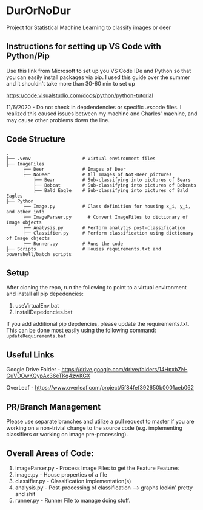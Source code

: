 # DurOrNoDur
Project for Statistical Machine Learning to classify images or deer

## Instructions for setting up VS Code with Python/Pip
Use this link from Microsoft to set up you VS Code IDe and Python so that you can easily install packages via pip. I used this guide over the summer and it shouldn't take more than 30-60 min to set up 

https://code.visualstudio.com/docs/python/python-tutorial

11/6/2020 - Do not check in depdendencies or specific .vscode files. I realized this caused issues between my machine and Charles' machine, and may cause other problems down the line.

## Code Structure

    .
    ├── .venv                   # Virtual environment files
    ├── ImageFiles             
          ├── Deer              # Images of Deer
          ├── NoDeer            # All Images of Not-Deer pictures
              ├── Bear          # Sub-classifying into pictures of Bears
              ├── Bobcat        # Sub-classifying into pictures of Bobcats
              ├── Bald Eagle    # Sub-classifying into pictures of Bald Eagles
    ├── Python 
          ├── Image.py          # Class definition for housing x_i, y_i, and other info
          ├── ImageParser.py      # Convert ImageFiles to dictionary of Image objects
          ├── Analysis.py       # Perform analytis post-classification
          ├── Classifier.py     # Perform classification using dictionary of Image objects
          ├── Runner.py         # Runs the code
    ├── Scripts                 # Houses requirements.txt and powershell/batch scripts
    
## Setup
After cloning the repo, run the following to point to a virtual environment and install all pip depedencies:
1. useVirtualEnv.bat
2. installDepedencies.bat

If you add additional pip depdencies, please update the requirements.txt. This can be done most easily using the following command:
`updateRequirements.bat`

## Useful Links
Google Drive Folder - https://drive.google.com/drive/folders/14HpxbZN-GuVDOwKQypAx36eTKq4zwKGX

OverLeaf - https://www.overleaf.com/project/5f84fef392650b0001aeb062

## PR/Branch Management
Please use separate branches and utilize a pull request to master if you are working on a non-trivial change to the source code (e.g. implementing classifiers or working on image pre-processing).

## Overall Areas of Code:
1. imageParser.py - Process Image Files to get the Feature Features 
2. image.py - House properties of a file
3. classifier.py - Classification Implementation(s)
4. analysis.py - Post-processing of classification --> graphs lookin' pretty and shit
5. runner.py - Runner File to manage doing stuff.
